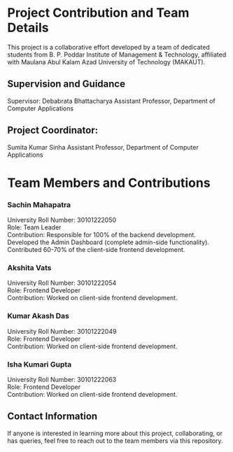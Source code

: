# Project Contribution and Team Details

This project is a collaborative effort developed by a team of dedicated students from B. P. Poddar Institute of Management & Technology, affiliated with Maulana Abul Kalam Azad University of Technology (MAKAUT).

## Supervision and Guidance
Supervisor:
Debabrata Bhattacharya
Assistant Professor, Department of Computer Applications

## Project Coordinator:
Sumita Kumar Sinha
Assistant Professor, Department of Computer Applications

# Team Members and Contributions

### Sachin Mahapatra 
University Roll Number: 30101222050 \
Role: Team Leader \
Contribution: 
Responsible for 100% of the backend development.
Developed the Admin Dashboard (complete admin-side functionality).
Contributed 60-70% of the client-side frontend development.


### Akshita Vats
University Roll Number: 30101222054 \
Role: Frontend Developer \
Contribution: 
Worked on client-side frontend development.


### Kumar Akash Das
University Roll Number: 30101222049 \
Role: Frontend Developer \
Contribution: 
Worked on client-side frontend development.


### Isha Kumari Gupta
University Roll Number: 30101222063 \
Role: Frontend Developer \
Contribution:
Worked on client-side frontend development.


## Contact Information
If anyone is interested in learning more about this project, collaborating, or has queries, feel free to reach out to the team members via this repository.
